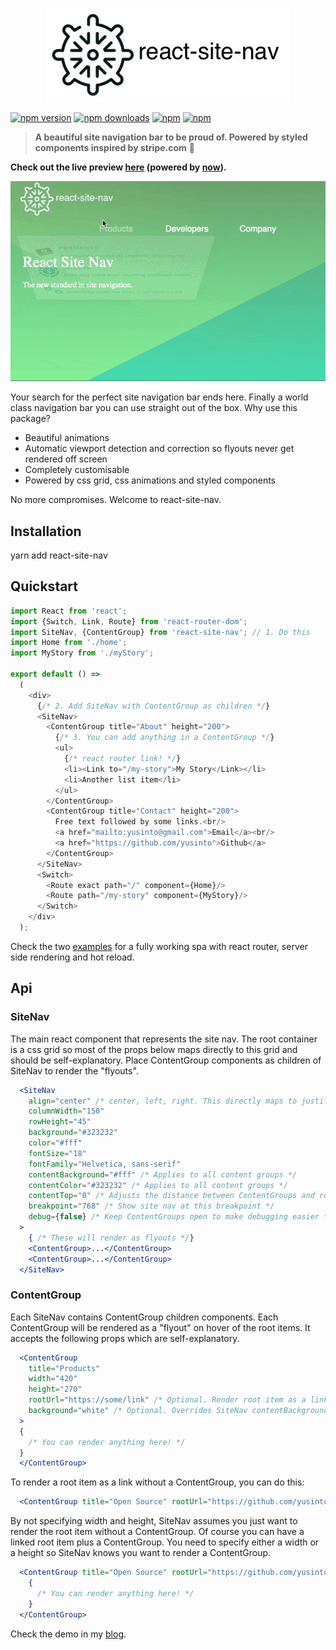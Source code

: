 <p align="center">
    <img src="logo.jpg" width="390" />
</p>

[![npm version](https://img.shields.io/npm/v/react-site-nav.svg?style=flat-square)](https://www.npmjs.com/package/react-site-nav) [![npm downloads](https://img.shields.io/npm/dm/react-site-nav.svg?style=flat-square)](https://www.npmjs.com/package/react-site-nav) [![npm](https://img.shields.io/npm/dt/react-site-nav.svg?style=flat-square)](https://www.npmjs.com/package/react-site-nav) [![npm](https://img.shields.io/npm/l/react-site-nav.svg?style=flat-square)](https://www.npmjs.com/package/react-site-nav)

> **A beautiful site navigation bar to be proud of. Powered by styled components inspired by stripe.com** :tada:

<b>Check out the live preview <a href="https://react-site-nav.now.sh" target="_blank">here</a> (powered by <a href="https://zeit.co/now">now</a>).</b>

![react-site-nav-clip](/animated.gif)

Your search for the perfect site navigation bar ends here. Finally a world class navigation bar 
you can use straight out of the box. Why use this package?
* Beautiful animations
* Automatic viewport detection and correction so flyouts never get rendered off screen
* Completely customisable
* Powered by css grid, css animations and styled components

No more compromises. Welcome to react-site-nav.

## Installation

yarn add react-site-nav

## Quickstart

```js
import React from 'react';
import {Switch, Link, Route} from 'react-router-dom';
import SiteNav, {ContentGroup} from 'react-site-nav'; // 1. Do this
import Home from './home';
import MyStory from './myStory';

export default () =>
  (
    <div>
      {/* 2. Add SiteNav with ContentGroup as children */}
      <SiteNav>
        <ContentGroup title="About" height="200">
          {/* 3. You can add anything in a ContentGroup */}
          <ul>
            {/* react router link! */}
            <li><Link to="/my-story">My Story</Link></li>
            <li>Another list item</li>
          </ul>
        </ContentGroup>
        <ContentGroup title="Contact" height="200">
          Free text followed by some links.<br/>
          <a href="mailto:yusinto@gmail.com">Email</a><br/>
          <a href="https://github.com/yusinto">Github</a>
        </ContentGroup>
      </SiteNav>
      <Switch>
        <Route exact path="/" component={Home}/>
        <Route path="/my-story" component={MyStory}/>
      </Switch>
    </div>
  );

```

Check the two [examples](https://github.com/yusinto/react-site-nav/tree/master/examples) for a fully working spa with
react router, server side rendering and hot reload.

## Api
### SiteNav
The main react component that represents the site nav. The root container is a css grid so
most of the props below maps directly to this grid and should be self-explanatory. Place
ContentGroup components as children of SiteNav to render the "flyouts".

```jsx
  <SiteNav
    align="center" /* center, left, right. This directly maps to justify-content of the root grid. */
    columnWidth="150"
    rowHeight="45"
    background="#323232"
    color="#fff"
    fontSize="18"
    fontFamily="Helvetica, sans-serif"
    contentBackground="#fff" /* Applies to all content groups */
    contentColor="#323232" /* Applies to all content groups */
    contentTop="0" /* Adjusts the distance between ContentGroups and root items */
    breakpoint="768" /* Show site nav at this breakpoint */
    debug={false} /* Keep ContentGroups open to make debugging easier */
  >
    { /* These will render as flyouts */}
    <ContentGroup>...</ContentGroup>
    <ContentGroup>...</ContentGroup>
  </SiteNav>
```

### ContentGroup
Each SiteNav contains ContentGroup children components. Each ContentGroup will be rendered
as a "flyout" on hover of the root items. It accepts the following props which are self-explanatory.

```jsx
  <ContentGroup 
    title="Products" 
    width="420"
    height="270"
    rootUrl="https://some/link" /* Optional. Render root item as a link */
    background="white" /* Optional. Overrides SiteNav contentBackground property */
  >
  {
    /* You can render anything here! */
  }
  </ContentGroup>
```

To render a root item as a link without a ContentGroup, you can do this:

```jsx
  <ContentGroup title="Open Source" rootUrl="https://github.com/yusinto" />
```

By not specifying width and height, SiteNav assumes you just want to render the root item
without a ContentGroup. Of course you can have a linked root item plus a ContentGroup. You need to specify either
a width or a height so SiteNav knows you want to render a ContentGroup. 

```jsx
  <ContentGroup title="Open Source" rootUrl="https://github.com/yusinto" height="200">
    {
      /* You can render anything here! */
    }
  </ContentGroup>
```

Check the demo in my [blog](https://reactjunkie.com/).